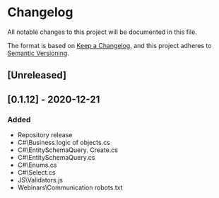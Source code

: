 # Changelog
All notable changes to this project will be documented in this file.

The format is based on [Keep a Changelog](https://keepachangelog.com/en/1.0.0/),
and this project adheres to [Semantic Versioning](https://semver.org/spec/v2.0.0.html).

## [Unreleased]

## [0.1.12] - 2020-12-21
### Added
- Repository release
- C#\Business logic of objects.cs
- C#\EntitySchemaQuery. Create.cs
- C#\EntitySchemaQuery.cs
- C#\Enums.cs
- C#\Select.cs
- JS\Validators.js
- Webinars\Communication robots.txt
